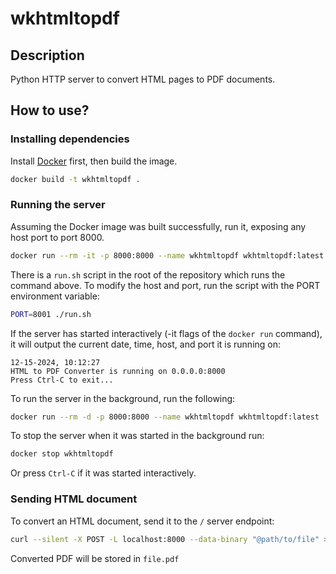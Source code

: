 # wkhtmltopdf

## Description

Python HTTP server to convert HTML pages to PDF documents.

## How to use?

### Installing dependencies

Install [Docker](https://docs.docker.com/engine/install/) first, then build the image.

```bash
docker build -t wkhtmltopdf .
```

### Running the server

Assuming the Docker image was built successfully, run it, exposing any host port to port 8000.

```bash
docker run --rm -it -p 8000:8000 --name wkhtmltopdf wkhtmltopdf:latest
```

There is a `run.sh` script in the root of the repository which runs the command above. To modify the host and port, run the script with the PORT environment variable:

```bash
PORT=8001 ./run.sh
```

If the server has started interactively (-it flags of the `docker run` command), it will output the current date, time, host, and port it is running on:

```
12-15-2024, 10:12:27
HTML to PDF Converter is running on 0.0.0.0:8000
Press Ctrl-C to exit...
```

To run the server in the background, run the following:

```bash
docker run --rm -d -p 8000:8000 --name wkhtmltopdf wkhtmltopdf:latest
```

To stop the server when it was started in the background run:

```bash
docker stop wkhtmltopdf
```

Or press `Ctrl-C` if it was started interactively.

### Sending HTML document

To convert an HTML document, send it to the `/` server endpoint:

```bash
curl --silent -X POST -L localhost:8000 --data-binary "@path/to/file" > file.pdf
```

Converted PDF will be stored in `file.pdf`
